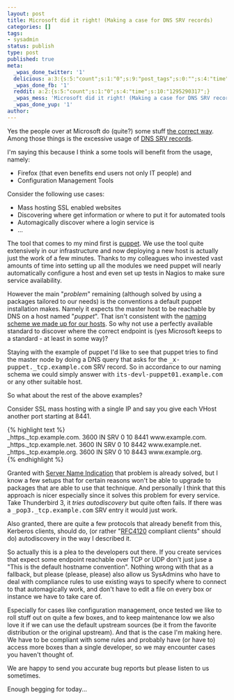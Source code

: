```yaml
---
layout: post
title: Microsoft did it right! (Making a case for DNS SRV records)
categories: []
tags:
- sysadmin
status: publish
type: post
published: true
meta:
  _wpas_done_twitter: '1'
  delicious: a:3:{s:5:"count";s:1:"0";s:9:"post_tags";s:0:"";s:4:"time";s:10:"1275723776";}
  _wpas_done_fb: '1'
  reddit: a:2:{s:5:"count";s:1:"0";s:4:"time";s:10:"1295290317";}
  _wpas_mess: 'Microsoft did it right! (Making a case for DNS SRV records): http://wp.me/pxxjT-9n'
  _wpas_done_yup: '1'
author: 
---
```

<p>Yes the people over at Microsoft do (quite?) some stuff <a href="http://technet.microsoft.com/en-us/library/cc961719.aspx">the correct way</a>. Among those things is the excessive usage of <a href="http://en.wikipedia.org/wiki/SRV_record">DNS SRV records</a>.</p>
<p>I'm saying this because I think  a some tools will benefit from the usage, namely:</p>
<ul>
<li>Firefox (that even benefits end users not only IT people) and</li>
<li>Configuration Management Tools</li>
</ul>
<p>Consider the following use cases:</p>
<ul>
<li>Mass hosting SSL enabled websites</li>
<li>Discovering where get information or where to put it for automated tools</li>
<li>Automagically discover where a login service is</li>
<li>...</li>
</ul>
<p>The tool that comes to my mind first is <a href="http://puppet.reductivelabs.com">puppet</a>. We use the tool quite extensively in our infrastructure and now deploying a new host is actually just the work of a few minutes. Thanks to my colleagues who invested vast amounts of time into setting up all the modules we need puppet will nearly automatically configure a host and even set up tests in Nagios to make sure service availability.</p>
<p>However the main "<em>problem</em>" remaining (although solved by using a packages tailored to our needs) is the conventions a default puppet installation makes. Namely it expects the master host to be reachable by DNS on a host named "<em>puppet</em>". That isn't consistent with the <a href="http://serverhorror.wordpress.com/2009/06/15/naming-schemas-that-work-or-not/">naming scheme we made up for our hosts</a>. So why not use a perfectly available standard to discover where the correct endpoint is (yes Microsoft keeps to a standard - at least in some way)?</p>
<p>Staying with the example of puppet I'd like to see that puppet tries to find the master node by doing a DNS query that asks for the <tt>_x-puppet._tcp.example.com</tt> SRV record. So in accordance to our naming schema we could simply answer with <tt>its-devl-puppet01.example.com</tt> or any other suitable host.</p>
<p>So what about the rest of the above examples?</p>
<p>Consider SSL mass hosting with a single IP and say you give each VHost another port starting at 8441.</p>
<p>{% highlight text %}<br />
_https._tcp.example.com. 3600 IN SRV 0 10 8441 www.example.com.<br />
_https._tcp.example.net. 3600 IN SRV 0 10 8442 www.example.net.<br />
_https._tcp.example.org. 3600 IN SRV 0 10 8443 www.example.org.<br />
{% endhighlight %}</p>
<p>Granted with <a href="http://en.wikipedia.org/wiki/Server_Name_Indication">Server Name Indication</a> that problem is already solved, but I know  a few setups that for certain reasons won't be able to upgrade to packages that are able to use that technique. And personally I think that this approach is nicer especially since it solves this problem for every service. Take Thunderbird 3, it <em>tries autodiscovery</em> but quite often fails. If there was a <tt>_pop3._tcp.example.com</tt> SRV entry it would just work.</p>
<p>Also granted, there are quite a few protocols that already benefit from this, Kerberos clients, should do, (or rather "<a href="http://www.rfc-editor.org/rfc/rfc4120.txt">RFC4120</a> compliant clients" should do) autodiscovery in the way I described it.</p>
<p>So actually this is a plea to the developers out there. If you create services that expect some endpoint reachable over TCP or UDP don't just juse a "This is the default hostname convention". Nothing wrong with that as a fallback, but please (please, please) also allow us SysAdmins who have to deal with compliance rules to use existing ways to specify where to connect to that automagically work, and don't have to edit a file on every box or instance we have to take care of.</p>
<p>Especially for cases like configuration management, once tested we like to roll stuff out on quite a few boxes, and to keep maintenance low we also love it if we can use the default upstream sources (be it from the favorite distribution or the original upstream). And that is the case I'm making here. We have to be compliant with some rules and probably have (or have to) access more boxes than a single developer, so we may encounter cases you haven't thought of.</p>
<p>We are happy to send you accurate bug reports but please listen to us sometimes.</p>
<p>Enough begging for today...</p>
